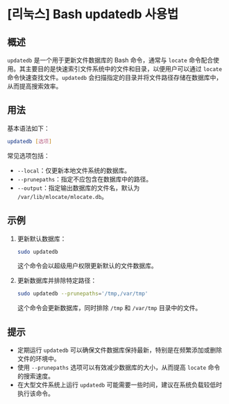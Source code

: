 # [리눅스] Bash updatedb 사용법

## 概述
`updatedb` 是一个用于更新文件数据库的 Bash 命令，通常与 `locate` 命令配合使用。其主要目的是快速索引文件系统中的文件和目录，以便用户可以通过 `locate` 命令快速查找文件。`updatedb` 会扫描指定的目录并将文件路径存储在数据库中，从而提高搜索效率。

## 用法
基本语法如下：
```bash
updatedb [选项]
```

常见选项包括：
- `--local`：仅更新本地文件系统的数据库。
- `--prunepaths`：指定不应包含在数据库中的路径。
- `--output`：指定输出数据库的文件名，默认为 `/var/lib/mlocate/mlocate.db`。

## 示例
1. 更新默认数据库：
   ```bash
   sudo updatedb
   ```
   这个命令会以超级用户权限更新默认的文件数据库。

2. 更新数据库并排除特定路径：
   ```bash
   sudo updatedb --prunepaths='/tmp,/var/tmp'
   ```
   这个命令会更新数据库，同时排除 `/tmp` 和 `/var/tmp` 目录中的文件。

## 提示
- 定期运行 `updatedb` 可以确保文件数据库保持最新，特别是在频繁添加或删除文件的环境中。
- 使用 `--prunepaths` 选项可以有效减少数据库的大小，从而提高 `locate` 命令的搜索速度。
- 在大型文件系统上运行 `updatedb` 可能需要一些时间，建议在系统负载较低时执行该命令。